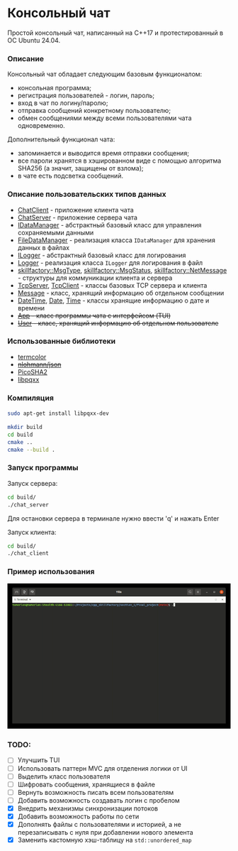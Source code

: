 # Консольный чат

Простой консольный чат, написанный на C++17 и  протестированный в ОС Ubuntu 24.04.

### Описание 
Консольный чат обладает следующим базовым функционалом:
- консольная программа;
- регистрация пользователей - логин, пароль;
- вход в чат по логину/паролю;
- отправка сообщений конкретному пользователю;
- обмен сообщениями между всеми пользователями чата одновременно.

Дополнительный функционал чата:
- запоминается и выводится время отправки сообщения;
- все пароли хранятся в хэшированном виде с помощью алгоритма SHA256 (а значит, защищены от взлома);
- в чате есть подсветка сообщений.

### Описание пользовательских типов данных
- [ChatClient](chat_client.hpp) - приложение клиента чата
- [ChatServer](chat_server.hpp) - приложение сервера чата
- [IDataManager](data_manager_interface.hpp) - абстрактный базовый класс для управления сохраняемыми данными
- [FileDataManager](file_data_manager.hpp) - реализация класса `IDataManager` для хранения данных в файлах
- [ILogger](logger_interface.hpp.hpp) - абстрактный базовый класс для логирования
- [Logger](logger.hpp) - реализация класса `ILogger` для логирования в файл
- [skillfactory::MsgType](chat_msgs.hpp), [skillfactory::MsgStatus](chat_msgs.hpp), [skillfactory::NetMessage](chat_msgs.hpp) - структуры для коммуникации клиента и сервера
- [TcpServer](tcp_library.hpp), [TcpClient](tcp_library.hpp) - классы базовых TCP сервера и клиента
- [Message](message.hpp) - класс, хранящий информацию об отдельном сообщении
- [DateTime](datetime.hpp), [Date](datetime.hpp), [Time](datetime.hpp) - классы хранящие информацию о дате и времени
- ~~[App](app.hpp) - класс программы чата с интерфейсом (TUI)~~
- ~~[User](user.hpp) - класс, хранящий информацию об отдельном пользователе~~


### Использованные библиотеки
- [termcolor](https://github.com/ikalnytskyi/termcolor/tree/master)
- ~~[nlohmann/json](https://github.com/nlohmann/json)~~
- [PicoSHA2](https://github.com/okdshin/PicoSHA2)
- [libpqxx](https://github.com/jtv/libpqxx)

### Компиляция

```bash
sudo apt-get install libpqxx-dev
```

```bash
mkdir build
cd build
cmake ..
cmake --build .
```
### Запуск программы

Запуск сервера:  
```bash
cd build/
./chat_server
```

Для остановки сервера в терминале нужно ввести 'q' и нажать Enter

Запуск клиента:  
```bash
cd build/
./chat_client
```

### Пример использования

<!-- TODO: обновить гифку -->
![chat demo](media/chat_demo.gif)

### TODO:
- [ ] Улучшить TUI
- [ ] Использовать паттерн MVC для отделения логики от UI
- [ ] Выделить класс пользователя
- [ ] Шифровать сообщения, хранящиеся в файле
- [ ] Вернуть возможность писать всем пользователям
- [ ] Добавить возможность создавать логин с пробелом
- [x] Внедрить механизмы синхронизации потоков
- [x] Добавить возможность работы по сети
- [x] Дополнять файлы с пользователями и историей, а не перезаписывать с нуля при добавлении нового элемента
- [x] Заменить кастомную хэш-таблицу на `std::unordered_map`